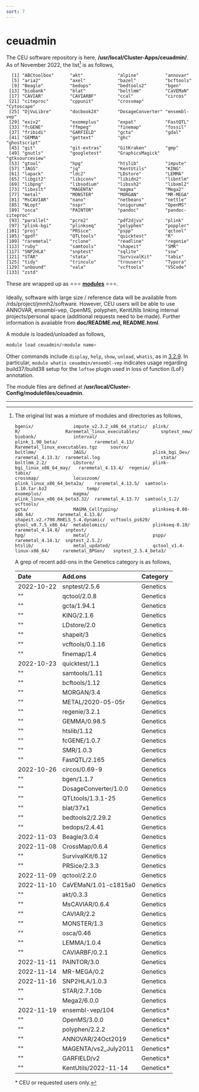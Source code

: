 ```yaml
---
sort: 7
---
```


# ceuadmin

The CEU software repository is here, **/usr/local/Cluster-Apps/ceuadmin/**. As of November 2022, the list[^original] is as follows,

```
  [1] "ABCtoolbox"      "akt"             "alpine"          "annovar"
  [5] "aria2"           "axel"            "bazel"           "bcftools"
  [9] "Beagle"          "bedops"          "bedtools2"       "bgen"
 [13] "biobank"         "blat"            "boltlmm"         "CaVEMaN"
 [17] "CAVIAR"          "CAVIARBF"        "ccal"            "circos"
 [21] "citeproc"        "cppunit"         "crossmap"        "Cytoscape"
 [25] "DjVuLibre"       "docbook2X"       "DosageConverter" "ensembl-vep"
 [29] "exiv2"           "exomeplus"       "expat"           "FastQTL"
 [33] "fcGENE"          "ffmpeg"          "finemap"         "fossil"
 [37] "fribidi"         "GARFIELD"        "gcta"            "gdal"
 [41] "GEMMA"           "gettext"         "ghc"             "ghostscript"
 [45] "git"             "git-extras"      "GitKraken"       "gmp"
 [49] "gnutls"          "googletest"      "GraphicsMagick"  "gtksourceview"
 [53] "gtool"           "hpg"             "htslib"          "impute"
 [57] "JAGS"            "jq"              "KentUtils"       "KING"
 [61] "lapack"          "ldc2"            "LDstore"         "LEMMA"
 [65] "libgit2"         "libiconv"        "libidn2"         "libntlm"
 [69] "libpng"          "libsodium"       "libssh2"         "libxml2"
 [73] "libxslt"         "MAGENTA"         "magma"           "Mega2"
 [77] "metal"           "MONSTER"         "MORGAN"          "MR-MEGA"
 [81] "MsCAVIAR"        "nano"            "netbeans"        "nettle"
 [85] "NLopt"           "nspr"            "oniguruma"       "OpenMS"
 [89] "osca"            "PAINTOR"         "pandoc"          "pandoc-citeproc"
 [93] "parallel"        "pcre2"           "pdf2djvu"        "plink"
 [97] "plink-bgi"       "plinkseq"        "polyphen"        "poppler"
[101] "proj"            "PRSice"          "pspp"            "qctool"
[105] "qpdf"            "QTLtools"        "quicktest"       "R"
[109] "raremetal"       "rclone"          "readline"        "regenie"
[113] "ruby"            "samtools"        "shapeit"         "SMR"
[117] "SNP2HLA"         "snptest"         "sqlite"          "ssw"
[121] "STAR"            "stata"           "SurvivalKit"     "tabix"
[125] "tidy"            "trinculo"        "trousers"        "Typora"
[129] "unbound"         "vala"            "vcftools"        "VSCode"
[133] "zstd"
```

These are wrapped up as :star::star::star: **[modules](https://modules.readthedocs.io/en/latest/index.html)** :star::star::star:.

Ideally, software with large size / reference data will be available from /rds/project/jmmh2/software. However, CEU users will be
able to use ANNOVAR, ensembl-vep, OpenMS, polyphen, KentUtils linking internal projects/personal space (additional requests need to
be made). Further information is avaiiable from **doc/README.md, README.html**.

A module is loaded/unloaded as follows,

```bash
module load ceuadmin/<module name>
```

Other commands include `display`, `help`, `show`, `unload`, `whatis`, as in [3.2.9](https://linux.die.net/man/4/modulefile). In
particular, `module whatis ceuadmin/ensembl-vep` indicates usage regarding build37/build38 setup for the `loftee` plugin used in loss
of function (LoF) annotation.

The module files are defined at **/usr/local/Cluster-Config/modulefiles/ceuadmin**.

---

[^original]:
    The original list was a mixture of modules and directories as follows,

    ```
    bgenix/               impute_v2.3.2_x86_64_static/  plink/                        R/                 Raremetal_linux_executables/        snptest_new/
    biobank/              interval/                     plink_1.90_beta/              raremetal_4.13/    Raremetal_linux_executables.tgz     source/
    boltlmm/              JAGS/                         plink_bgi_Dev/                raremetal_4.13.3/  raremetal.log                       stata/
    boltlmm_2.2/          LDstore/                      plink-bgi_linux_x86_64_may/   raremetal_4.13.4/  regenie/                            tabix/
    crossmap/             locuszoom/                    plink_linux_x86_64_beta2a/    raremetal_4.13.5/  samtools-1.10.tar.bz2               temp/
    exomeplus/            magma/                        plink_linux_x86_64_beta3.32/  raremetal_4.13.7/  samtools_1.2/                       vcftools/
    gcta/                 MAGMA_Celltyping/             plinkseq-0.08-x86_64/         raremetal_4.13.8/  shapeit.v2.r790.RHELS_5.4.dynamic/  vcftools_ps629/
    gtool_v0.7.5_x86_64/  metabolomics/                 plinkseq-0.10/                raremetal_4.14.0/  snptest/
    hpg/                  metal/                        pspp/                         raremetal_4.14.1/  snptest_2.5.2/
    htslib/               metal_updated/                qctool_v1.4-linux-x86_64/     raremetal_BPGen/   snptest_2.5.4_beta3/
    ```

    A grep of recent add-ons in the Genetics category is as follows,

    | Date       | Add.ons               | Category            |
    | :--------- | :-------------------- | :------------------ |
    | 2022-10-22 | snptest/2.5.6         | Genetics            |
    | ""         | qctool/2.0.8          | Genetics            |
    | ""         | gcta/1.94.1           | Genetics            |
    | ""         | KING/2.1.6            | Genetics            |
    | ""         | LDstore/2.0           | Genetics            |
    | ""         | shapeit/3             | Genetics            |
    | ""         | vcftools/0.1.16       | Genetics            |
    | ""         | finemap/1.4           | Genetics            |
    | 2022-10-23 | quicktest/1.1         | Genetics            |
    | ""         | samtools/1.11         | Genetics            |
    | ""         | bcftools/1.12         | Genetics            |
    | ""         | MORGAN/3.4            | Genetics            |
    | ""         | METAL/2020-05-05r     | Genetics[^metal]    |
    | ""         | regenie/3.2.1         | Genetics            |
    | ""         | GEMMA/0.98.5          | Genetics[^gemma]    |
    | ""         | htslib/1.12           | Genetics            |
    | ""         | fcGENE/1.0.7          | Genetics[^fcgene]   |
    | ""         | SMR/1.0.3             | Genetics            |
    | ""         | FastQTL/2.165         | Genetics            |
    | 2022-10-26 | circos/0.69-9         | Genetics            |
    | ""         | bgen/1.1.7            | Genetics            |
    | ""         | DosageConverter/1.0.0 | Genetics            |
    | ""         | QTLtools/1.3.1-25     | Genetics[^qtltools] |
    | ""         | blat/37x1             | Genetics            |
    | ""         | bedtools2/2.29.2      | Genetics            |
    | ""         | bedops/2.4.41         | Genetics            |
    | 2022-11-03 | Beagle/3.0.4          | Genetics            |
    | 2022-11-08 | CrossMap/0.6.4        | Genetics            |
    | ""         | SurvivalKit/6.12      | Genetics            |
    | ""         | PRSice/2.3.3          | Genetics            |
    | 2022-11-09 | qctool/2.2.0          | Genetics            |
    | 2022-11-10 | CaVEMaN/1.01-c1815a0  | Genetics            |
    | ""         | akt/0.3.3             | Genetics            |
    | ""         | MsCAVIAR/0.6.4        | Genetics            |
    | ""         | CAVIAR/2.2            | Genetics            |
    | ""         | MONSTER/1.3           | Genetics            |
    | ""         | osca/0.46             | Genetics            |
    | ""         | LEMMA/1.0.4           | Genetics[^lemma]    |
    | ""         | CAVIARBF/0.2.1        | Genetics            |
    | 2022-11-11 | PAINTOR/3.0           | Genetics            |
    | 2022-11-14 | MR-MEGA/0.2           | Genetics            |
    | 2022-11-16 | SNP2HLA/1.0.3         | Genetics            |
    | ""         | STAR/2.7.10b          | Genetics            |
    | ""         | Mega2/6.0.0           | Genetics            |
    | 2022-11-19 | ensembl-vep/104       | Genetics\*          |
    | ""         | OpenMS/3.0.0          | Genetics\*          |
    | ""         | polyphen/2.2.2        | Genetics\*          |
    | ""         | ANNOVAR/24Oct2019     | Genetics\*          |
    | ""         | MAGENTA/vs2_July2011  | Genetics\*          |
    | ""         | GARFIELD/v2           | Genetics\*          |
    | ""         | KentUtils/2022-11-14  | Genetics\*          |

    \* CEU or requested users only.

[^metal]: Notes on METAL 2020-05-05r

    This version has options EFFECT_PRINT_PRECISION and STDERR_PRINT_PRECISION (both with default 4) to enable many decimal places.

    The letter `r` as in `2020-05-05r` indicates a replacement of functions in `libsrc/MathStats.cpp` to ensure generality -- [details](files/complaint.pdf) have also been posted to the GitHub page, [https://github.com/statgen/METAL/issues/24](https://github.com/statgen/METAL/issues/24).

    ```
    FATAL ERROR -
    a too large, ITMAX too small in gamma countinued fraction (gcf)

    so the -1.info file could not be generated.
    ```

[^gemma]: Note on compiling from source

    A considerably smaller (1,097,256 vs 22,721,624) executable, /usr/local/Cluster-Apps/ceuadmin/GEMMA/0.98.5/bin, is generated under CSD3 but the origina>

    ```bash
    module load openblas/0.2.15
    make
    ```

[^fcgene]: Alternative site

    See [https://github.com/dr-roshyara/fcgene](https://github.com/dr-roshyara/fcgene)

[^qtltools]: The long version number is 1.3.1-25-g6e49f85f20.
[^lemma]: The documentation indicates a requirement of gcc/9.4, boost/1.78, OpenMP/3.1 and/or Intel MKL Library 2019 Update 1 but it is possible to proceed with gcc/11, cmake-3.19.7-gcc-5.4-5gbsejo, boost-1.66.0-gcc-5.4.0-slpq3un, ceuadmin/bgen/1.1.7.
